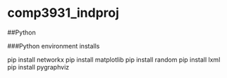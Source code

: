 # comp3931_indproj

##Python 

###Python environment installs 

pip install networkx
pip install matplotlib
pip install random
pip install lxml
pip install pygraphviz